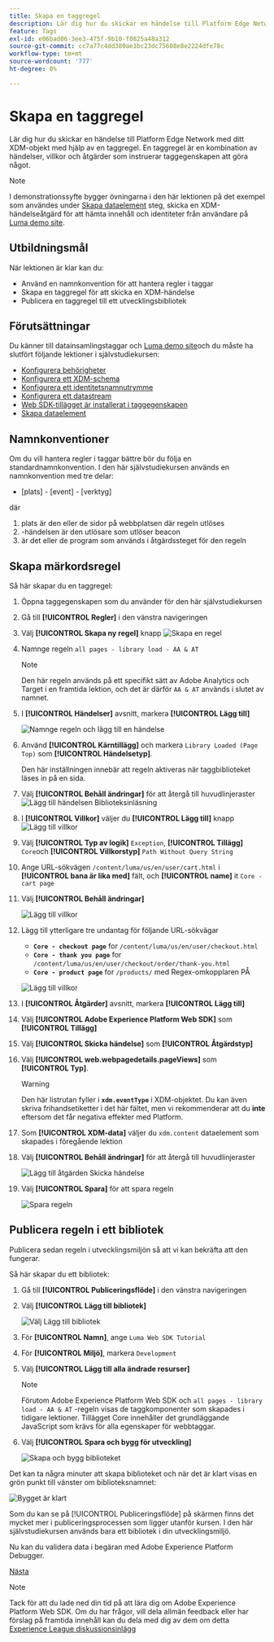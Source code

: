 ```yaml
---
title: Skapa en taggregel
description: Lär dig hur du skickar en händelse till Platform Edge Network med ditt XDM-objekt med hjälp av en taggregel. Den här lektionen är en del av självstudiekursen Implementera Adobe Experience Cloud med Web SDK.
feature: Tags
exl-id: e06bad06-3ee3-475f-9b10-f0825a48a312
source-git-commit: cc7a77c4dd380ae1bc23dc75608e8e2224dfe78c
workflow-type: tm+mt
source-wordcount: '777'
ht-degree: 0%

---
```


# Skapa en taggregel

Lär dig hur du skickar en händelse till Platform Edge Network med ditt XDM-objekt med hjälp av en taggregel. En taggregel är en kombination av händelser, villkor och åtgärder som instruerar taggegenskapen att göra något.

>[!NOTE]
>
> I demonstrationssyfte bygger övningarna i den här lektionen på det exempel som användes under [Skapa dataelement](create-data-elements.md) steg, skicka en XDM-händelseåtgärd för att hämta innehåll och identiteter från användare på [Luma demo site](https://luma.enablementadobe.com/content/luma/us/en.html).


## Utbildningsmål

När lektionen är klar kan du:

* Använd en namnkonvention för att hantera regler i taggar
* Skapa en taggregel för att skicka en XDM-händelse
* Publicera en taggregel till ett utvecklingsbibliotek


## Förutsättningar

Du känner till datainsamlingstaggar och [Luma demo site](https://luma.enablementadobe.com/content/luma/us/en.html)och du måste ha slutfört följande lektioner i självstudiekursen:

* [Konfigurera behörigheter](configure-permissions.md)
* [Konfigurera ett XDM-schema](configure-schemas.md)
* [Konfigurera ett identitetsnamnutrymme](configure-identities.md)
* [Konfigurera ett datastream](configure-datastream.md)
* [Web SDK-tillägget är installerat i taggegenskapen](install-web-sdk.md)
* [Skapa dataelement](create-data-elements.md)

## Namnkonventioner

Om du vill hantera regler i taggar bättre bör du följa en standardnamnkonvention. I den här självstudiekursen används en namnkonvention med tre delar:

* [plats] - [event] - [verktyg]

där

1. plats är den eller de sidor på webbplatsen där regeln utlöses
1. -händelsen är den utlösare som utlöser beacon
1. är det eller de program som används i åtgärdssteget för den regeln


## Skapa märkordsregel

Så här skapar du en taggregel:

1. Öppna taggegenskapen som du använder för den här självstudiekursen
1. Gå till **[!UICONTROL Regler]** i den vänstra navigeringen
1. Välj **[!UICONTROL Skapa ny regel]** knapp
   ![Skapa en regel](assets/rules-create.png)
1. Namnge regeln `all pages - library load - AA & AT`

   >[!NOTE]
   >
   > Den här regeln används på ett specifikt sätt av Adobe Analytics och Target i en framtida lektion, och det är därför `AA & AT` används i slutet av namnet.

1. I **[!UICONTROL Händelser]** avsnitt, markera **[!UICONTROL Lägg till]**

   ![Namnge regeln och lägg till en händelse](assets/rule-name.png)
1. Använd **[!UICONTROL Kärntillägg]** och markera `Library Loaded (Page Top)` som **[!UICONTROL Händelsetyp]**.

   Den här inställningen innebär att regeln aktiveras när taggbiblioteket läses in på en sida.
1. Välj **[!UICONTROL Behåll ändringar]** för att återgå till huvudlinjeraster
   ![Lägg till händelsen Biblioteksinläsning](assets/rule-event-pagetop.png)
1. I **[!UICONTROL Villkor]** väljer du **[!UICONTROL Lägg till]** knapp
   ![Lägg till villkor](assets/rules-add-conditions.png)
1. Välj **[!UICONTROL Typ av logik]** `Exception`, **[!UICONTROL Tillägg]** `Core`och **[!UICONTROL Villkorstyp]** `Path Without Query String`
1. Ange URL-sökvägen `/content/luma/us/en/user/cart.html` i **[!UICONTROL bana är lika med]** fält, och **[!UICONTROL name]** it `Core - cart page`
1. Välj **[!UICONTROL Behåll ändringar]**

   ![Lägg till villkor](assets/rule-condition-exception.png)
1. Lägg till ytterligare tre undantag för följande URL-sökvägar

   * **`Core - checkout page`** for `/content/luma/us/en/user/checkout.html`
   * **`Core - thank you page`** for `/content/luma/us/en/user/checkout/order/thank-you.html`
   * **`Core - product page`** for `/products/` med Regex-omkopplaren PÅ

   ![Lägg till villkor](assets/rule-condition-exception-all.png)

1. I **[!UICONTROL Åtgärder]** avsnitt, markera **[!UICONTROL Lägg till]**
1. Välj **[!UICONTROL Adobe Experience Platform Web SDK]** som **[!UICONTROL Tillägg]**
1. Välj **[!UICONTROL Skicka händelse]** som **[!UICONTROL Åtgärdstyp]**
1. Välj **[!UICONTROL web.webpagedetails.pageViews]** som **[!UICONTROL Typ]**.

   >[!WARNING]
   >
   > Den här listrutan fyller i **`xdm.eventType`** i XDM-objektet. Du kan även skriva frihandsetiketter i det här fältet, men vi rekommenderar att du **inte** eftersom det får negativa effekter med Platform.

1. Som **[!UICONTROL XDM-data]** väljer du `xdm.content` dataelement som skapades i föregående lektion
1. Välj **[!UICONTROL Behåll ändringar]** för att återgå till huvudlinjeraster

   ![Lägg till åtgärden Skicka händelse](assets/rule-set-action-xdm.png)
1. Välj **[!UICONTROL Spara]** för att spara regeln

   ![Spara regeln](assets/rule-save.png)

## Publicera regeln i ett bibliotek

Publicera sedan regeln i utvecklingsmiljön så att vi kan bekräfta att den fungerar.

Så här skapar du ett bibliotek:

1. Gå till **[!UICONTROL Publiceringsflöde]** i den vänstra navigeringen
1. Välj **[!UICONTROL Lägg till bibliotek]**

   ![Välj Lägg till bibliotek](assets/rule-publish-library.png)
1. För **[!UICONTROL Namn]**, ange `Luma Web SDK Tutorial`
1. För **[!UICONTROL Miljö]**, markera `Development`
1. Välj  **[!UICONTROL Lägg till alla ändrade resurser]**

   >[!NOTE]
   >
   >    Förutom Adobe Experience Platform Web SDK och `all pages - library load - AA & AT` -regeln visas de taggkomponenter som skapades i tidigare lektioner. Tillägget Core innehåller det grundläggande JavaScript som krävs för alla egenskaper för webbtaggar.

1. Välj **[!UICONTROL Spara och bygg för utveckling]**

   ![Skapa och bygg biblioteket](assets/rule-publish-add-all-changes.png)

Det kan ta några minuter att skapa biblioteket och när det är klart visas en grön punkt till vänster om biblioteksnamnet:

![Bygget är klart](assets/rule-publish-success.png)

Som du kan se på [!UICONTROL Publiceringsflöde] på skärmen finns det mycket mer i publiceringsprocessen som ligger utanför kursen. I den här självstudiekursen används bara ett bibliotek i din utvecklingsmiljö.

Nu kan du validera data i begäran med Adobe Experience Platform Debugger.

[Nästa ](validate-with-debugger.md)

>[!NOTE]
>
>Tack för att du lade ned din tid på att lära dig om Adobe Experience Platform Web SDK. Om du har frågor, vill dela allmän feedback eller har förslag på framtida innehåll kan du dela med dig av dem om detta [Experience League diskussionsinlägg](https://experienceleaguecommunities.adobe.com/t5/adobe-experience-platform-launch/tutorial-discussion-implement-adobe-experience-cloud-with-web/td-p/444996)

